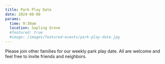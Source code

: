 ```yaml
---
title: Park Play Date
date: 2024-08-08
params:
  time: 9:30am
  location: Sapling Grove
  #featured: true
  #image: /images/featured-events/park-play-date.jpg
---
```


Please join other families for our weekly park play date. All are welcome and feel free to invite friends and neighbors.

<!--more-->
